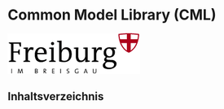 # Common Model Library (CML)
![Logo of Stadt Freiburg i. Br.](/img/logo_freiburg.gif) 

## Inhaltsverzeichnis
